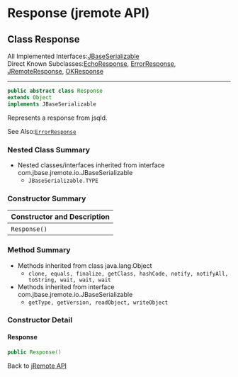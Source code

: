 # Response (jremote API)

<PageHeader />

## Class Response

All Implemented Interfaces:[JBaseSerializable](./../jbaseserializable-(jremote-api) "interface in com.jbase.jremote.io")  
Direct Known Subclasses:[EchoResponse](./. "class in com.jbase.jremote.protocol"), [ErrorResponse](./. "class in com.jbase.jremote.io"), [JRemoteResponse](./. "class in com.jbase.jremote.protocol"), [OKResponse](./. "class in com.jbase.jremote.io")
* * *

```java
public abstract class Response
extends Object
implements JBaseSerializable
```

Represents a response from jsqld.

See Also:[`ErrorResponse`](./. "class in com.jbase.jremote.io")

### Nested Class Summary

- Nested classes/interfaces inherited from interface com.jbase.jremote.io.JBaseSerializable
  - `JBaseSerializable.TYPE`

### Constructor Summary

| Constructor and Description |
| --- |
| `Response()`  |

### Method Summary

- Methods inherited from class java.lang.Object
  - `clone, equals, finalize, getClass, hashCode, notify, notifyAll, toString, wait, wait, wait`
- Methods inherited from interface com.jbase.jremote.io.JBaseSerializable
  - `getType, getVersion, readObject, writeObject`

### Constructor Detail

#### Response

```java
public Response()
```

Back to [jRemote API](./../../README.md)

<PageFooter />
